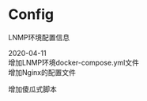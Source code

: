 # Config
LNMP环境配置信息<br />

2020-04-11<br />
增加LNMP环境docker-compose.yml文件<br />
增加Nginx的配置文件<br />

增加傻瓜式脚本
